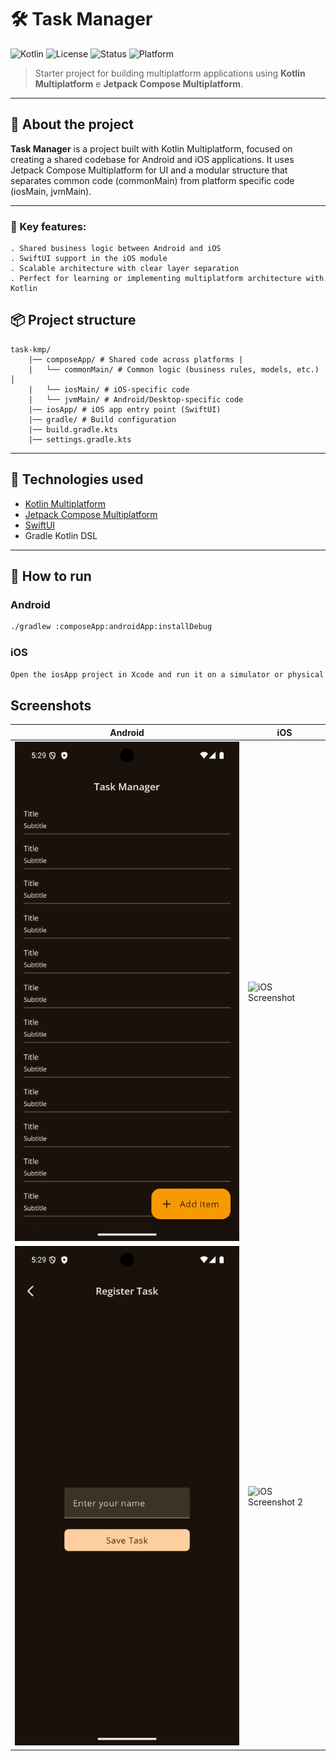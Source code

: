 # 🛠️ Task Manager

![Kotlin](https://img.shields.io/badge/Kotlin-Multiplatform-blueviolet?logo=kotlin)
![License](https://img.shields.io/badge/license-MIT-green)
![Status](https://img.shields.io/badge/status-em%20desenvolvimento-yellow)
![Platform](https://img.shields.io/badge/platform-Android%20%7C%20iOS-lightgrey)

> Starter project for building multiplatform applications using **Kotlin Multiplatform** e **Jetpack Compose Multiplatform**.

---

## 🚀 About the project

**Task Manager** is a project built with Kotlin Multiplatform, focused on creating a shared codebase for Android and iOS applications. It uses Jetpack Compose Multiplatform for UI and a modular structure that separates common code (commonMain) from platform specific code (iosMain, jvmMain).

---

### 🔧 Key features:

    . Shared business logic between Android and iOS
    . SwiftUI support in the iOS module
    . Scalable architecture with clear layer separation
    . Perfect for learning or implementing multiplatform architecture with Kotlin

## 📦 Project structure

    task-kmp/ 
        |── composeApp/ # Shared code across platforms |
        |   └── commonMain/ # Common logic (business rules, models, etc.) │
        |   └── iosMain/ # iOS-specific code
        |   └── jvmMain/ # Android/Desktop-specific code
        |── iosApp/ # iOS app entry point (SwiftUI)
        |── gradle/ # Build configuration
        |── build.gradle.kts
        |── settings.gradle.kts

---

## 📱 Technologies used

- [Kotlin Multiplatform](https://kotlinlang.org/docs/multiplatform.html)
- [Jetpack Compose Multiplatform](https://github.com/JetBrains/compose-multiplatform)
- [SwiftUI](https://developer.apple.com/xcode/swiftui/)
- Gradle Kotlin DSL

---

## 🧪 How to run

### Android
```bash
./gradlew :composeApp:androidApp:installDebug
```
### iOS
```bash
Open the iosApp project in Xcode and run it on a simulator or physical device.
```

## Screenshots

| Android                                                         | iOS                                                    |
|-----------------------------------------------------------------|--------------------------------------------------------|
| ![Android Screenshot](./screenshots/simulator_android_1.webp)   | ![iOS Screenshot](./screenshots/ios_screenshot.png)    |
| ![Android Screenshot 2](./screenshots/simulator_android_2.webp) | ![iOS Screenshot 2](./screenshots/ios_screenshot2.png) |